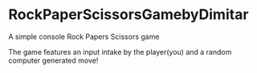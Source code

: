 # RockPaperScissorsGamebyDimitar
 A simple console Rock Papers Scissors game

The game features an input intake by the player(you) and
a random computer generated move!